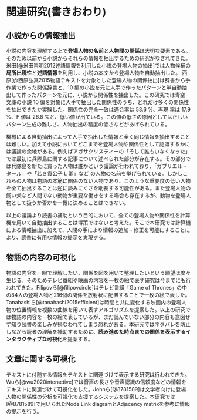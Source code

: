 # 関連研究(書きおわり)
## 小説からの情報抽出

小説の内容を理解する上で**登場人物の名前**と**人物間の関係**は大切な要素である。そのため以前から小説からそれらの情報を抽出するための研究がなされてきた。米田[@米田崇明2012述語情報を利用した小説の登場人物の抽出]では人物候補の**局所出現性**と**述語情報**を利用し、小説の本文から登場人物を自動抽出した。
西原[@西原弘真2015物語テキストを対象とした登場人物の関係抽出]は辞書から手作業で作った関係辞書と、10 編の小説を元に人手で作ったパターンと半自動抽出して作ったパターンを元に、小説から関係性を抽出した。この研究では青空 文庫の小説 10 偏を対象に人手で抽出した関係性のうち、どれだけ多くの関係性を抽出できたか実験した。関係性の完全一致は適合率は 53.6 %、再現 率は 17.9 %、F 値は 26.8 %と、低い値が出ている。この値の低さの原因としては正しいパターン生成の難しさ、人物抽出の精度の低さなどがあげられている。

機械による自動抽出によって人手で抽出した情報と全く同じ情報を抽出することは難しい。加えて小説においてどこまでを登場人物や関係性として認識するかには議論の余地がある。例えばアガサクリスティーの「そして誰もいなくなった」では最初に兵隊島に関する記事について述べられた部分が存在する。その部分では兵隊島を新たに買った人物は誰かという議論が行われており、「ガブリエル・タール」や「若き貴公子 L 卿」など の人物の名前を挙げられている。しかしこれらの人物は物語の本筋に関係のない人物であり、このような重要度の低い人物を全て抽出することは逆に読みにくさを助長する可能性がある。また登場人物の飼い犬など人間でない動物が重要な働きをする場合も存在するが、動物を登場人物として扱うか否かを一概に決めることはできない。

以上の議論より読書の補助という目的において、全ての登場人物や関係性を計算機を用いて自動抽出することは得策ではないと考えた。そこで本研究では計算機による情報抽出に加えて、人間の手により情報の追加・修正を可能にすることにより、読書に有用な情報の提示を実現する。

<!--しかし自然言語処理の技術だけを用いて正確な情報を抽出することは難しく、読者によって必要とする情報の範囲は異なる。-->

## 物語の内容の可視化
物語の内容を一眼で理解したい、関係を図を用いて整理したいという願望は度々生じる。そのためテレビ番組や映画の内容を一枚の絵で表す研究は今までにも行われてきた。Filipovら[@filipovcircle]はテレビ番組「Game of Thrones」の中の84人の登場人物と216個の関係を放射状に配置することで一枚の絵で表した。Tanahashiら[@tanahashi2015efficient]は時間と共に変化する映画内の登場人物の位置情報を複数の曲線を用いて表すアルゴリズムを提案した。以上の研究では物語の内容を一枚の絵で表しているが、まだ読んでいない部分の内容も意図せず知り読書の楽しみが損なわれてしまう恐れがある。本研究ではネタバレを防止しながら読者の理解を補助するために、**読み進めた時点までの関係を表示するインタラクティブな可視化**を提案する。

## 文章に関する可視化
テキストに付随する情報をテキストに関連づけて表示する研究は行われてきた。Wuら[@wu2020interactive]では音声の長さや音声認識の信頼度などの情報をテキストに関連づけて可視化をした。Johnら[@8781589]は文学者向けに登場人物の関係性の分析を可視化で支援するシステムを提案した。本研究では[@8781589]で用いられたNode Link diagramとAdjacency matrixを参考に情報の提示を行う。

